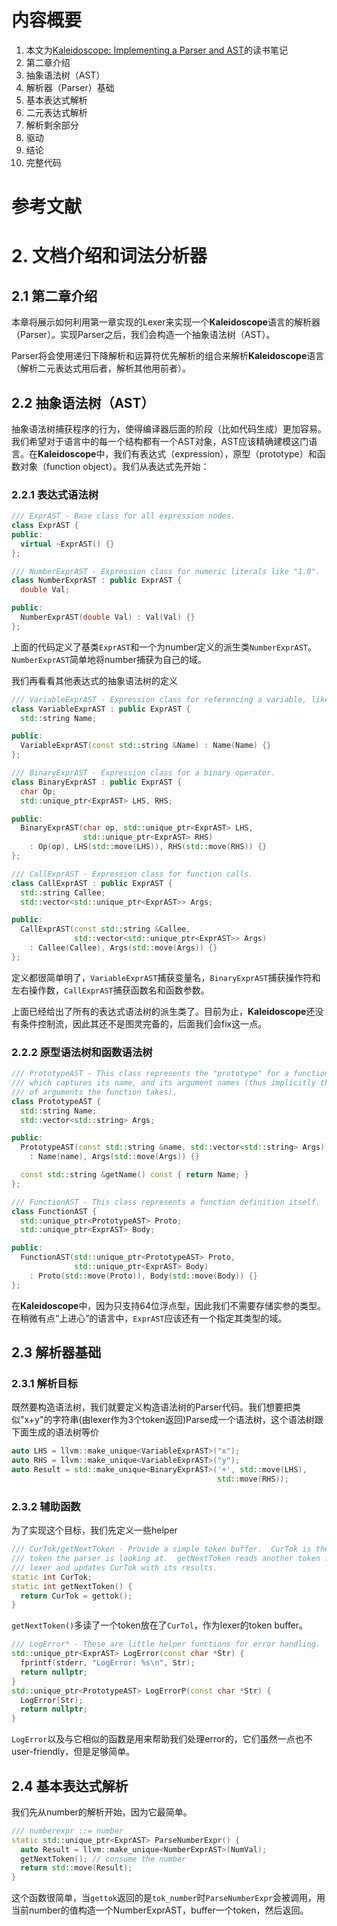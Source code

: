 # 内容概要
1. 本文为[Kaleidoscope: Implementing a Parser and AST](https://llvm.org/docs/tutorial/LangImpl02.html)的读书笔记
1. 第二章介绍
1. 抽象语法树（AST）
1. 解析器（Parser）基础
1. 基本表达式解析
1. 二元表达式解析
1. 解析剩余部分
1. 驱动
1. 结论
1. 完整代码

# 参考文献

# 2. 文档介绍和词法分析器

## 2.1 第二章介绍
本章将展示如何利用第一章实现的Lexer来实现一个**Kaleidoscope**语言的解析器（Parser）。实现Parser之后，我们会构造一个抽象语法树（AST）。

Parser将会使用递归下降解析和运算符优先解析的组合来解析**Kaleidoscope**语言（解析二元表达式用后者，解析其他用前者）。

## 2.2 抽象语法树（AST）
抽象语法树捕获程序的行为，使得编译器后面的阶段（比如代码生成）更加容易。我们希望对于语言中的每一个结构都有一个AST对象，AST应该精确建模这门语言。在**Kaleidoscope**中，我们有表达式（expression），原型（prototype）和函数对象（function object）。我们从表达式先开始：
### 2.2.1 表达式语法树
```Cpp
/// ExprAST - Base class for all expression nodes.
class ExprAST {
public:
  virtual ~ExprAST() {}
};

/// NumberExprAST - Expression class for numeric literals like "1.0".
class NumberExprAST : public ExprAST {
  double Val;

public:
  NumberExprAST(double Val) : Val(Val) {}
};
```
上面的代码定义了基类```ExprAST```和一个为number定义的派生类```NumberExprAST```。```NumberExprAST```简单地将number捕获为自己的域。

我们再看看其他表达式的抽象语法树的定义
```Cpp
/// VariableExprAST - Expression class for referencing a variable, like "a".
class VariableExprAST : public ExprAST {
  std::string Name;

public:
  VariableExprAST(const std::string &Name) : Name(Name) {}
};

/// BinaryExprAST - Expression class for a binary operator.
class BinaryExprAST : public ExprAST {
  char Op;
  std::unique_ptr<ExprAST> LHS, RHS;

public:
  BinaryExprAST(char op, std::unique_ptr<ExprAST> LHS,
                std::unique_ptr<ExprAST> RHS)
    : Op(op), LHS(std::move(LHS)), RHS(std::move(RHS)) {}
};

/// CallExprAST - Expression class for function calls.
class CallExprAST : public ExprAST {
  std::string Callee;
  std::vector<std::unique_ptr<ExprAST>> Args;

public:
  CallExprAST(const std::string &Callee,
              std::vector<std::unique_ptr<ExprAST>> Args)
    : Callee(Callee), Args(std::move(Args)) {}
};
```
定义都很简单明了，```VariableExprAST```捕获变量名，```BinaryExprAST```捕获操作符和左右操作数，```CallExprAST```捕获函数名和函数参数。

上面已经给出了所有的表达式语法树的派生类了。目前为止，**Kaleidoscope**还没有条件控制流，因此其还不是图灵完备的，后面我们会fix这一点。

### 2.2.2 原型语法树和函数语法树
```Cpp
/// PrototypeAST - This class represents the "prototype" for a function,
/// which captures its name, and its argument names (thus implicitly the number
/// of arguments the function takes).
class PrototypeAST {
  std::string Name;
  std::vector<std::string> Args;

public:
  PrototypeAST(const std::string &name, std::vector<std::string> Args)
    : Name(name), Args(std::move(Args)) {}

  const std::string &getName() const { return Name; }
};

/// FunctionAST - This class represents a function definition itself.
class FunctionAST {
  std::unique_ptr<PrototypeAST> Proto;
  std::unique_ptr<ExprAST> Body;

public:
  FunctionAST(std::unique_ptr<PrototypeAST> Proto,
              std::unique_ptr<ExprAST> Body)
    : Proto(std::move(Proto)), Body(std::move(Body)) {}
};
```
在**Kaleidoscope**中，因为只支持64位浮点型，因此我们不需要存储实参的类型。在稍微有点“上进心”的语言中，```ExprAST```应该还有一个指定其类型的域。

## 2.3 解析器基础
### 2.3.1 解析目标
既然要构造语法树，我们就要定义构造语法树的Parser代码。我们想要把类似"x+y"的字符串(由lexer作为3个token返回)Parse成一个语法树，这个语法树跟下面生成的语法树等价
```Cpp
auto LHS = llvm::make_unique<VariableExprAST>("x");
auto RHS = llvm::make_unique<VariableExprAST>("y");
auto Result = std::make_unique<BinaryExprAST>('+', std::move(LHS),
                                              std::move(RHS));
```
### 2.3.2 辅助函数
为了实现这个目标，我们先定义一些helper
```Cpp
/// CurTok/getNextToken - Provide a simple token buffer.  CurTok is the current
/// token the parser is looking at.  getNextToken reads another token from the
/// lexer and updates CurTok with its results.
static int CurTok;
static int getNextToken() {
  return CurTok = gettok();
}
```
```getNextToken()```多读了一个token放在了```CurTol```，作为lexer的token buffer。
```Cpp
/// LogError* - These are little helper functions for error handling.
std::unique_ptr<ExprAST> LogError(const char *Str) {
  fprintf(stderr, "LogError: %s\n", Str);
  return nullptr;
}
std::unique_ptr<PrototypeAST> LogErrorP(const char *Str) {
  LogError(Str);
  return nullptr;
}
```
```LogError```以及与它相似的函数是用来帮助我们处理error的，它们虽然一点也不user-friendly，但是足够简单。

## 2.4 基本表达式解析
我们先从number的解析开始，因为它最简单。
```Cpp
/// numberexpr ::= number
static std::unique_ptr<ExprAST> ParseNumberExpr() {
  auto Result = llvm::make_unique<NumberExprAST>(NumVal);
  getNextToken(); // consume the number
  return std::move(Result);
}
```
这个函数很简单，当```gettok```返回的是```tok_number```时```ParseNumberExpr```会被调用，用当前number的值构造一个NumberExprAST，buffer一个token，然后返回。

